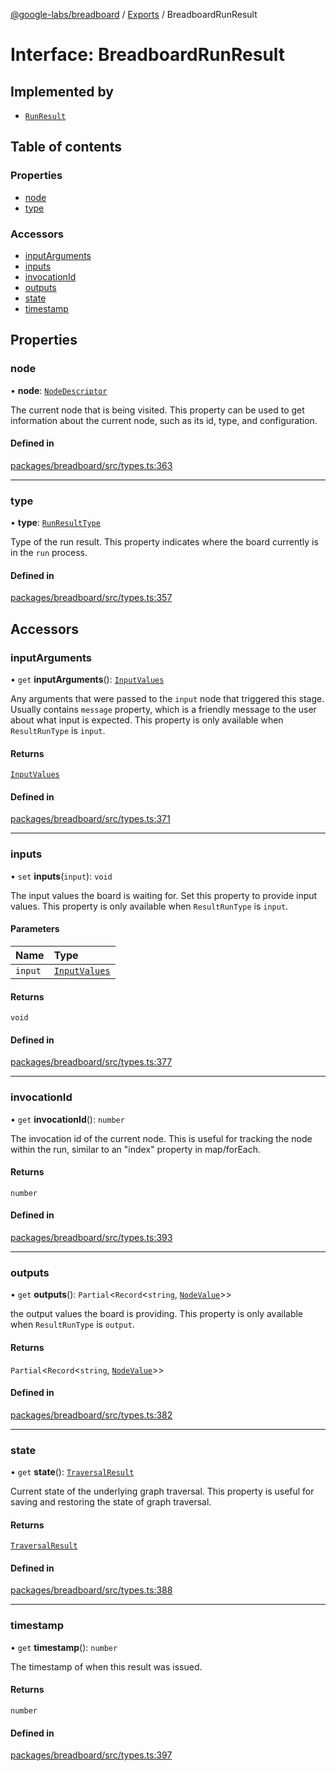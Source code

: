 [@google-labs/breadboard](../README.md) / [Exports](../modules.md) / BreadboardRunResult

# Interface: BreadboardRunResult

## Implemented by

- [`RunResult`](../classes/RunResult.md)

## Table of contents

### Properties

- [node](BreadboardRunResult.md#node)
- [type](BreadboardRunResult.md#type)

### Accessors

- [inputArguments](BreadboardRunResult.md#inputarguments)
- [inputs](BreadboardRunResult.md#inputs)
- [invocationId](BreadboardRunResult.md#invocationid)
- [outputs](BreadboardRunResult.md#outputs)
- [state](BreadboardRunResult.md#state)
- [timestamp](BreadboardRunResult.md#timestamp)

## Properties

### node

• **node**: [`NodeDescriptor`](../modules.md#nodedescriptor)

The current node that is being visited. This property can be used to get
information about the current node, such as its id, type, and
configuration.

#### Defined in

[packages/breadboard/src/types.ts:363](https://github.com/breadboard-ai/breadboard/blob/254400c2/packages/breadboard/src/types.ts#L363)

___

### type

• **type**: [`RunResultType`](../modules.md#runresulttype)

Type of the run result. This property indicates where the board
currently is in the `run` process.

#### Defined in

[packages/breadboard/src/types.ts:357](https://github.com/breadboard-ai/breadboard/blob/254400c2/packages/breadboard/src/types.ts#L357)

## Accessors

### inputArguments

• `get` **inputArguments**(): [`InputValues`](../modules.md#inputvalues)

Any arguments that were passed to the `input` node that triggered this
stage.
Usually contains `message` property, which is a friendly message
to the user about what input is expected.
This property is only available when `ResultRunType` is `input`.

#### Returns

[`InputValues`](../modules.md#inputvalues)

#### Defined in

[packages/breadboard/src/types.ts:371](https://github.com/breadboard-ai/breadboard/blob/254400c2/packages/breadboard/src/types.ts#L371)

___

### inputs

• `set` **inputs**(`input`): `void`

The input values the board is waiting for.
Set this property to provide input values.
This property is only available when `ResultRunType` is `input`.

#### Parameters

| Name | Type |
| :------ | :------ |
| `input` | [`InputValues`](../modules.md#inputvalues) |

#### Returns

`void`

#### Defined in

[packages/breadboard/src/types.ts:377](https://github.com/breadboard-ai/breadboard/blob/254400c2/packages/breadboard/src/types.ts#L377)

___

### invocationId

• `get` **invocationId**(): `number`

The invocation id of the current node. This is useful for tracking
the node within the run, similar to an "index" property in map/forEach.

#### Returns

`number`

#### Defined in

[packages/breadboard/src/types.ts:393](https://github.com/breadboard-ai/breadboard/blob/254400c2/packages/breadboard/src/types.ts#L393)

___

### outputs

• `get` **outputs**(): `Partial`\<`Record`\<`string`, [`NodeValue`](../modules.md#nodevalue)\>\>

the output values the board is providing.
This property is only available when `ResultRunType` is `output`.

#### Returns

`Partial`\<`Record`\<`string`, [`NodeValue`](../modules.md#nodevalue)\>\>

#### Defined in

[packages/breadboard/src/types.ts:382](https://github.com/breadboard-ai/breadboard/blob/254400c2/packages/breadboard/src/types.ts#L382)

___

### state

• `get` **state**(): [`TraversalResult`](TraversalResult.md)

Current state of the underlying graph traversal.
This property is useful for saving and restoring the state of
graph traversal.

#### Returns

[`TraversalResult`](TraversalResult.md)

#### Defined in

[packages/breadboard/src/types.ts:388](https://github.com/breadboard-ai/breadboard/blob/254400c2/packages/breadboard/src/types.ts#L388)

___

### timestamp

• `get` **timestamp**(): `number`

The timestamp of when this result was issued.

#### Returns

`number`

#### Defined in

[packages/breadboard/src/types.ts:397](https://github.com/breadboard-ai/breadboard/blob/254400c2/packages/breadboard/src/types.ts#L397)
